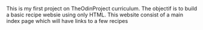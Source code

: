 This is my first project on TheOdinProject curriculum. The objectif is to build a basic recipe websie using only HTML. This website consist of a main index page which will have links to a few recipes
